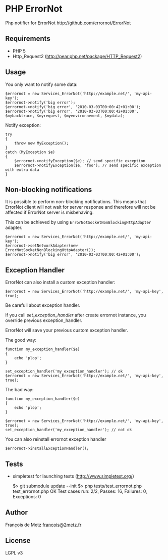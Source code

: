 # PHP ErrorNot

Php notifier for ErrorNot
http://github.com/errornot/ErrorNot

## Requirements

* PHP 5
* Http_Request2 (http://pear.php.net/package/HTTP_Request2)

## Usage

You only want to notify some data:

    $errornot = new Services_ErrorNot('http://example.net/', 'my-api-key');
    $errornot->notify('big error');
    $errornot->notify('big error', '2010-03-03T00:00:42+01:00');
    $errornot->notify('big error', '2010-03-03T00:00:42+01:00', $mybacktrace, $myrequest, $myenvironnement, $mydata);

Notify exception:

    try
    {
        throw new MyException();
    }
    catch (MyException $e)
    {
        $errornot->notifyException($e); // send specific exception
        $errornot->notifyException($e, 'foo'); // send specific exception with extra data
    }

## Non-blocking notifications

It is possible to perform non-blocking notifications. This means that ErrorNot client will not wait
for server response and therefore will not be affected if ErrorNot server is misbehaving.

This can be achieved by using `ErrorNotSocketNonBlockingHttpAdapter` adapter.

    $errornot = new Services_ErrorNot('http://example.net/', 'my-api-key');
    $errornot->setNetworkAdapter(new ErrorNotSocketNonBlockingHttpAdapter());
    $errornot->notify('big error', '2010-03-03T00:00:42+01:00');

## Exception Handler

ErrorNot can also install a custom exception handler:

    $errornot = new Services_ErrorNot('http://example.net/', 'my-api-key', true);

Be carefull about exception handler.

If you call *set_exception_handler* after create errornot instance, you override
previous exception_handler.

ErrorNot will save your previous custom exception handler.

The good way:


    function my_exception_handler($e)
    {
        echo 'plop';
    }

    set_exception_handler('my_exception_handler'); // ok
    $errornot = new Services_ErrorNot('http://example.net/', 'my-api-key', true);

The bad way:

    function my_exception_handler($e)
    {
        echo 'plop';
    }

    $errornot = new Services_ErrorNot('http://example.net/', 'my-api-key', true);
    set_exception_handler('my_exception_handler'); // not ok

You can also reinstall errornot exception handler

    $errornot->installExceptionHandler();


## Tests

* simpletest for launching tests (http://www.simpletest.org/)

    $> git submodule update --init
    $> php tests/test_errornot.php
    test_errornot.php
    OK
    Test cases run: 2/2, Passes: 16, Failures: 0, Exceptions: 0


## Author

François de Metz <francois@2metz.fr>

## License

LGPL v3
